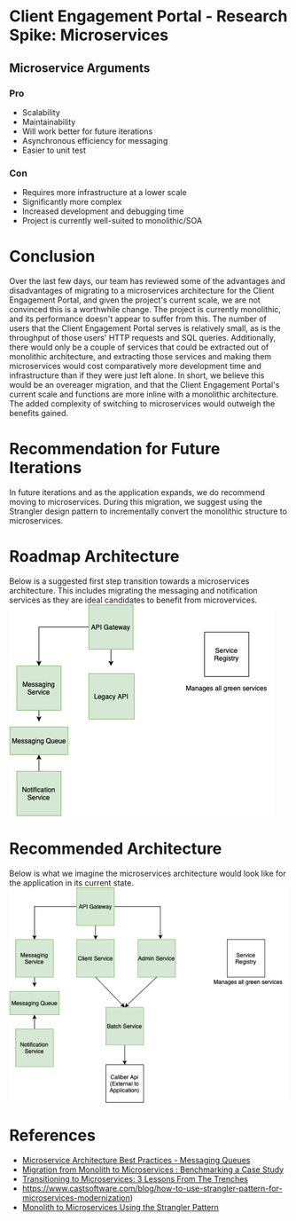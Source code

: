 # Client Engagement Portal - Research Spike: Microservices
 
## Microservice Arguments
### Pro
- Scalability
- Maintainability
- Will work better for future iterations
- Asynchronous efficiency for messaging
- Easier to unit test
### Con
- Requires more infrastructure at a lower scale
- Significantly more complex
- Increased development and debugging time
- Project is currently well-suited to monolithic/SOA
 
# Conclusion
Over the last few days, our team has reviewed some of the advantages and disadvantages of migrating to a microservices architecture for the Client Engagement Portal, and given the project's current scale, we are not convinced this is a worthwhile change. The project is currently monolithic, and its performance doesn't appear to suffer from this. The number of users that the Client Engagement Portal serves is relatively small, as is the throughput of those users' HTTP requests and SQL queries. Additionally, there would only be a couple of services that could be extracted out of monolithic architecture, and extracting those services and making them microservices would cost comparatively more development time and infrastructure than if they were just left alone. In short, we believe this would be an overeager migration, and that the Client Engagement Portal's current scale and functions are more inline with a monolithic architecture. The added complexity of switching to microservices would outweigh the benefits gained.
 
# Recommendation for Future Iterations
In future iterations and as the application expands, we do recommend moving to microservices. During this migration, we suggest using the Strangler design pattern to incrementally convert the monolithic structure to microservices.
 
# Roadmap Architecture
Below is a suggested first step transition towards a microservices architecture. This includes migrating the messaging and notification services as they are ideal candidates to benefit from microvervices.
![Roadmap Architecture](CEP-MicroservicesStep1.png)
 
# Recommended Architecture
Below is what we imagine the microservices architecture would look like for the application in its current state. 
![Recommended Architecture](CEP-Microservices.png)
 
# References
- [Microservice Architecture Best Practices - Messaging Queues](https://www.springboottutorial.com/messaging-queues-and-asynchronous-communication-in-microservices)
- [Migration from Monolith to Microservices : Benchmarking a Case Study](https://www.researchgate.net/publication/339749917_Migration_from_Monolith_to_Microservices_Benchmarking_a_Case_Study)
- [Transitioning to Microservices: 3 Lessons From The Trenches](http://techgenix.com/transitioning-to-microservices/)
- https://www.castsoftware.com/blog/how-to-use-strangler-pattern-for-microservices-modernization)
- [Monolith to Microservices Using the Strangler Pattern](https://dzone.com/articles/monolith-to-microservices-using-the-strangler-patt)
